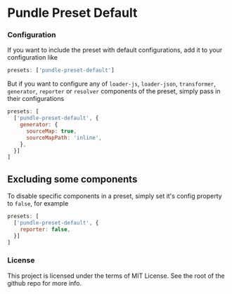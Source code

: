 # Pundle Preset Default

### Configuration

If you want to include the preset with default configurations, add it to your configuration like

```js
presets: ['pundle-preset-default']
```

But if you want to configure any of `loader-js`, `loader-json`, `transformer`, `generator`, `reporter` or `resolver` components of the preset, simply pass in their configurations

```js
presets: [
  ['pundle-preset-default', {
    generator: {
      sourceMap: true,
      sourceMapPath: 'inline',
    },
  }]
]
```

## Excluding some components

To disable specific components in a preset, simply set it's config property to `false`, for example

```js
presets: [
  ['pundle-preset-default', {
    reporter: false,
  }]
]
```

### License

This project is licensed under the terms of MIT License. See the root of the github repo for more info.
